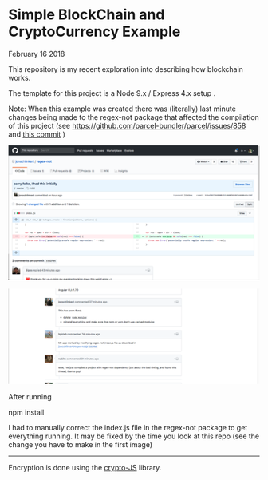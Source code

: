 # Simple BlockChain and CryptoCurrency Example

February 16 2018

This repository is my recent exploration into describing how blockchain works.

The template for this project is a Node 9.x / Express 4.x setup .



Note: When this example was created there was (literally) last minute
changes being made to the regex-not package that affected the compilation
of this project (see https://github.com/parcel-bundler/parcel/issues/858
and [this commit](https://github.com/jonschlinkert/regex-not/commit/335ef057744980b211a048f6b287b4690a9bc29f) )

![a001_regex_not](assets/images/a001_regex_not.png)

![a002_regex_not](assets/images/a002_regex_not.png)

After running

npm install

I had to manually correct the index.js file in the regex-not package to get everything running. It may be fixed by the time you look at this repo (see the change you have to make in the first image)

---

Encryption is done using the [crypto-JS](https://github.com/brix/crypto-js) library.





